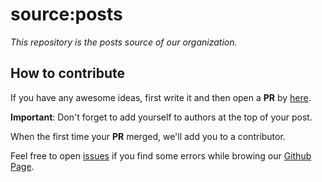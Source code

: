 # source:posts
*This repository is the posts source of our organization.*

## How to contribute
If you have any awesome ideas,
first write it and then open a **PR** by
[here](https://github.com/GDPU-IT-SKY/posts/pulls).

**Important**:
Don't forget to add yourself to authors at the top of your post.

When the first time your **PR** merged,
we'll add you to a contributor.

Feel free to open
[issues](https://github.com/GDPU-IT-SKY/posts/issues)
if you find some errors while browing our
[Github Page](https://gdpu-it-sky.github.io).
